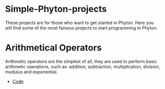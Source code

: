 # Simple-Phyton-projects
These projects are for those who want to get started in Phyton. Here you will find some of the most famous projects to start programming in Phyton. 

# Arithmetical Operators
Arithmetic operators are the simplest of all, they are used to perform basic arithmetic operations, such as: addition, subtraction, multiplication, division, modulus and exponential. 
- [Code](https://github.com/elmarcz/Simple-Phyton-projects/blob/main/Content/Arithmetic%20operators%20in%20Python.md)

